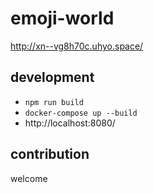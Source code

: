 # emoji-world
http://xn--vg8h70c.uhyo.space/

## development
- `npm run build`
- `docker-compose up --build`
- http://localhost:8080/

## contribution
welcome
